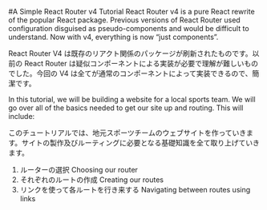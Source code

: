 #A Simple React Router v4 Tutorial
React Router v4 is a pure React rewrite of the popular React package. Previous versions of React Router used configuration disguised as pseudo-components and would be difficult to understand. Now with v4, everything is now “just components”.

React Router V4 は既存のリアクト関係のパッケージが刷新されたものです。以前の React Router は疑似コンポーネントによる実装が必要で理解が難しいものでした。今回の V4 は全てが通常のコンポーネントによって実装できるので、簡潔です。

In this tutorial, we will be building a website for a local sports team. We will go over all of the basics needed to get our site up and routing. This will include:

このチュートリアルでは、地元スポーツチームのウェブサイトを作っていきます。サイトの製作及びルーティングに必要となる基礎知識を全て取り上げていきます。

1. ルーターの選択 Choosing our router
1. それぞれのルートの作成 Creating our routes
1. リンクを使って各ルートを行き来する Navigating between routes using links

